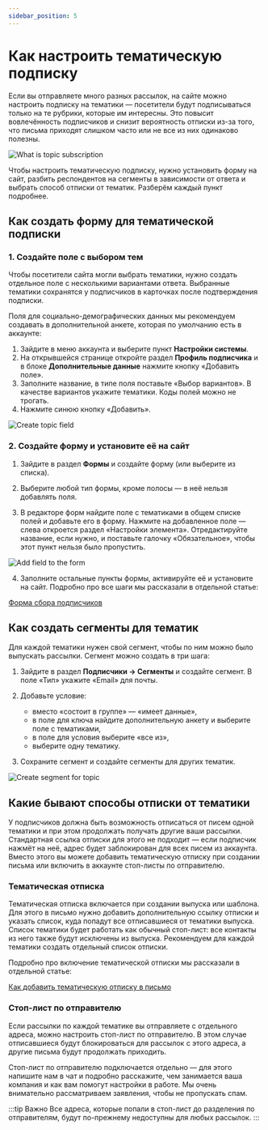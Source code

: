 ```yaml
---
sidebar_position: 5
---
```


# Как настроить тематическую подписку

Если вы отправляете много разных рассылок, на сайте можно настроить подписку на тематики — посетители будут подписываться только на те рубрики, которые им интересны. Это повысит вовлечённость подписчиков и снизит вероятность отписки из-за того, что письма приходят слишком часто или не все из них одинаково полезны.

![What is topic subscription](/img/email-campaigns/create-your-campaign/topic-subscription/what-is-topic-subscription.png) <br/>

Чтобы настроить тематическую подписку, нужно установить форму на сайт, разбить респондентов на сегменты в зависимости от ответа и выбрать способ отписки от тематик. Разберём каждый пункт подробнее.

## Как создать форму для тематической подписки

### 1. Создайте поле с выбором тем

Чтобы посетители сайта могли выбрать тематики, нужно создать отдельное поле с несколькими вариантами ответа. Выбранные тематики сохранятся у подписчиков в карточках после подтверждения подписки.

Поля для социально-демографических данных мы рекомендуем создавать в дополнительной анкете, которая по умолчанию есть в аккаунте:

1. Зайдите в меню аккаунта и выберите пункт **Настройки системы**.
2. На открывшейся странице откройте раздел **Профиль подписчика** и в блоке **Дополнительные данные** нажмите кнопку «Добавить поле».
3. Заполните название, в типе поля поставьте «Выбор вариантов». В качестве вариантов укажите тематики. Коды полей можно не трогать.
4. Нажмите синюю кнопку «Добавить».

![Create topic field](/img/email-campaigns/create-your-campaign/topic-subscription/create-topic-field.gif) <br/>

### 2. Создайте форму и установите её на сайт

1. Зайдите в раздел **Формы** и создайте форму (или выберите из списка).

2. Выберите любой тип формы, кроме полосы — в неё нельзя добавлять поля.

3. В редакторе форм найдите поле с тематиками в общем списке полей и добавьте его в форму. Нажмите на добавленное поле — слева откроется раздел «Настройки элемента». Отредактируйте название, если нужно, и поставьте галочку «Обязательное», чтобы этот пункт нельзя было пропустить.

![Add field to the form](/img/email-campaigns/create-your-campaign/topic-subscription/add-field-to-the-form.gif) <br/>

4. Заполните остальные пункты формы, активируйте её и установите на сайт. Подробно про все шаги мы рассказали в отдельной статье:

[Форма сбора подписчиков](https://docs.sendsay.ru/forms/signup-forms)

## Как создать сегменты для тематик

Для каждой тематики нужен свой сегмент, чтобы по ним можно было выпускать рассылки. Сегмент можно создать в три шага:

1. Зайдите в раздел **Подписчики → Сегменты** и создайте сегмент. В поле «Тип» укажите «Email» для почты.

2. Добавьте условие:

   - вместо «состоит в группе» — «имеет данные»,
   - в поле для ключа найдите дополнительную анкету и выберите поле с тематиками,
   - в поле для условия выберите «все из»,
   - выберите одну тематику.

3. Сохраните сегмент и создайте сегменты для других тематик.

![Create segment for topic](/img/email-campaigns/create-your-campaign/topic-subscription/create-segment-for-topic.gif) <br/>

## Какие бывают способы отписки от тематики

У подписчиков должна быть возможность отписаться от писем одной тематики и при этом продолжать получать другие ваши рассылки. Стандартная ссылка отписки для этого не подходит — если подписчик нажмёт на неё, адрес будет заблокирован для всех писем из аккаунта. Вместо этого вы можете добавить тематическую отписку при создании письма или включить в аккаунте стоп-листы по отправителю.

### Тематическая отписка

Тематическая отписка включается при создании выпуска или шаблона. Для этого в письмо нужно добавить дополнительную ссылку отписки и указать список, куда попадут все отписавшиеся от тематики выпуска. Список тематики будет работать как обычный стоп-лист: все контакты из него также будут исключены из выпуска. Рекомендуем для каждой тематики создать отдельный список отписки.

Подробно про включение тематической отписки мы рассказали в отдельной статье:

[Как добавить тематическую отписку в письмо](https://docs.sendsay.ru/email-campaigns/create-your-campaign/unsubscribe-from-topic)

### Стоп-лист по отправителю

Если рассылки по каждой тематике вы отправляете с отдельного адреса, можно настроить стоп-лист по отправителю. В этом случае отписавшиеся будут блокироваться для рассылок с этого адреса, а другие письма будут продолжать приходить.

Стоп-лист по отправителю подключается отдельно — для этого напишите нам в чат и подробно расскажите, чем занимается ваша компания и как вам помогут настройки в работе. Мы очень внимательно рассматриваем заявления, чтобы не пропускать спам.

:::tip Важно
Все адреса, которые попали в стоп-лист до разделения по отправителям, будут по-прежнему недоступны для любых рассылок.
:::
